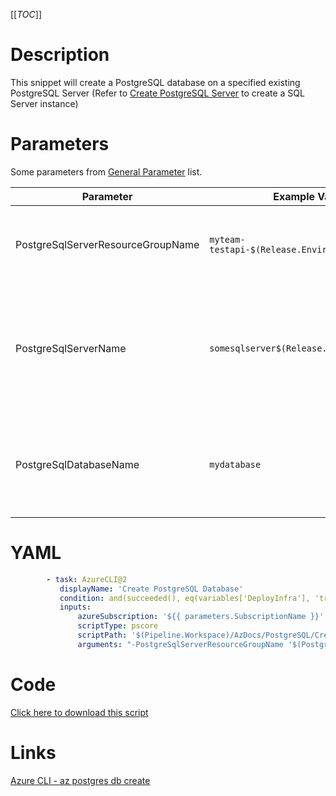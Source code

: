 [[_TOC_]]

# Description

This snippet will create a PostgreSQL database on a specified existing PostgreSQL Server (Refer to [Create PostgreSQL Server](/Azure/Azure-CLI-Snippets/PostgreSQL/Create-PostgreSQL-Server) to create a SQL Server instance)

# Parameters

Some parameters from [General Parameter](/Azure/Azure-CLI-Snippets) list.

| Parameter                         | Example Value                               | Description                                                                                         |
| --------------------------------- | ------------------------------------------- | --------------------------------------------------------------------------------------------------- |
| PostgreSqlServerResourceGroupName | `myteam-testapi-$(Release.EnvironmentName)` | The name of the Resource Group the PostgreSQL server was created                                    |
| PostgreSqlServerName              | `somesqlserver$(Release.EnvironmentName)`   | The name for the PostgreSQL Server resource. This has to be an existing PostgreSQL Server instance. |
| PostgreSqlDatabaseName            | `mydatabase`                                | The name for the PostgreSQL Database to create. Stick to alphanumerical and hyphens etc             |

# YAML

```yaml
        - task: AzureCLI@2
           displayName: 'Create PostgreSQL Database'
           condition: and(succeeded(), eq(variables['DeployInfra'], 'true'))
           inputs:
               azureSubscription: '${{ parameters.SubscriptionName }}'
               scriptType: pscore
               scriptPath: '$(Pipeline.Workspace)/AzDocs/PostgreSQL/Create-PostgreSQL-Database.ps1'
               arguments: "-PostgreSqlServerResourceGroupName '$(PostgreSqlServerResourceGroupName)' -PostgreSqlServerName '$(PostgreSqlServerName)' -PostgreSqlDatabaseName '$(PostgreSqlDatabaseName)'"
```

# Code

[Click here to download this script](../../../../src/PostgreSQL/Create-PostgreSQL-Database.ps1)

# Links

[Azure CLI - az postgres db create](https://docs.microsoft.com/en-us/cli/azure/postgres/db?view=azure-cli-latest#az_postgres_db_create)
